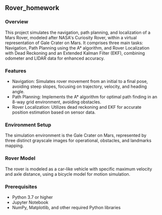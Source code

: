 ## Rover_homework

### Overview
This project simulates the navigation, path planning, and localization of a Mars Rover, modeled after NASA's Curiosity Rover, within a virtual representation of Gale Crater on Mars. It comprises three main tasks: Navigation, Path Planning using the A* algorithm, and Rover Localization with Dead Reckoning and an Extended Kalman Filter (EKF), combining odometer and LIDAR data for enhanced accuracy.

### Features
- Navigation: Simulates rover movement from an initial to a final pose, avoiding steep slopes, focusing on trajectory, velocity, and heading angle.
- Path Planning: Implements the A* algorithm for optimal path finding in an 8-way grid environment, avoiding obstacles.
- Rover Localization: Utilizes dead reckoning and EKF for accurate position estimation based on sensor data.

### Environment Setup
The simulation environment is the Gale Crater on Mars, represented by three distinct grayscale images for operational, obstacles, and landmarks mapping.

### Rover Model
The rover is modeled as a car-like vehicle with specific maximum velocity and axle distance, using a bicycle model for motion simulation.

### Prerequisites
- Python 3.7 or higher
- Jupyter Notebook
- NumPy, Matplotlib, and other required Python libraries